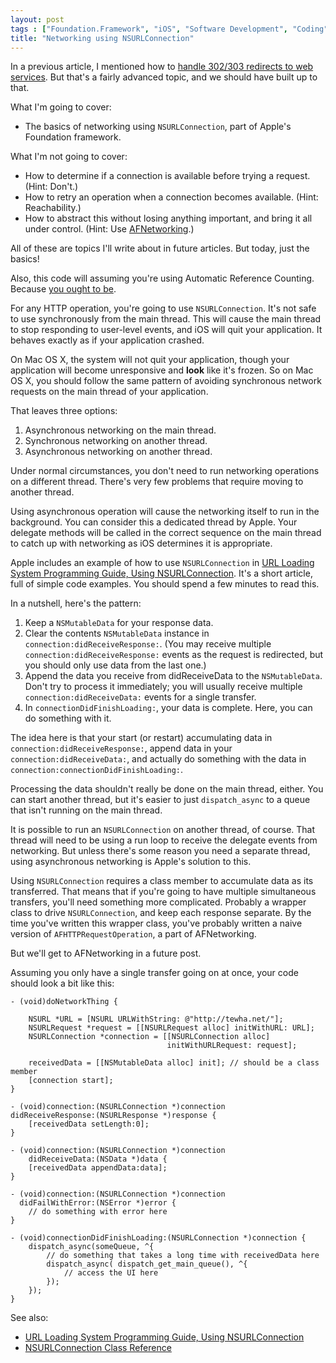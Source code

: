 ```yaml
---
layout: post
tags : ["Foundation.Framework", "iOS", "Software Development", "Coding"]
title: "Networking using NSURLConnection"
---
```

In a previous article, I mentioned how to [handle 302/303 redirects to web services](handling-302303-redirects). But that's a fairly advanced topic, and we should have built up to that.

What I'm going to cover:

- The basics of networking using `NSURLConnection`, part of Apple's Foundation framework.

What I'm not going to cover:

- How to determine if a connection is available before trying a request. (Hint: Don't.)
- How to retry an operation when a connection becomes available. (Hint: Reachability.)
- How to abstract this without losing anything important, and bring it all under control. (Hint: Use [AFNetworking](https://github.com/AFNetworking/AFNetworking/).)

<!--more-->

All of these are topics I'll write about in future articles. But today, just the basics!

Also, this code will assuming you're using Automatic Reference Counting. Because [you ought to be](/2012/05/automatic-reference-counting/).

For any HTTP operation, you're going to use `NSURLConnection`. It's not safe to use synchronously from the main thread. This will cause the main thread to stop responding to user-level events, and iOS will quit your application. It behaves exactly as if your application crashed.

On Mac OS X, the system will not quit your application, though your application will become unresponsive and **look** like it's frozen. So on Mac OS X, you should follow the same pattern of avoiding synchronous network requests on the main thread of your application.

That leaves three options:

1. Asynchronous networking on the main thread.
2. Synchronous networking on another thread.
3. Asynchronous networking on another thread.

Under normal circumstances, you don't need to run networking operations on a different thread. There's very few problems that require moving to another thread.

Using asynchronous operation will cause the networking itself to run in the background. You can consider this a dedicated thread by Apple. Your delegate methods will be called in the correct sequence on the main thread to catch up with networking as iOS determines it is appropriate.

Apple includes an example of how to use `NSURLConnection` in [URL Loading System Programming Guide, Using NSURLConnection](https://developer.apple.com/library/ios/#documentation/Cocoa/Conceptual/URLLoadingSystem/Tasks/UsingNSURLConnection.html). It's a short article, full of simple code examples. You should spend a few minutes to read this.

In a nutshell, here's the pattern:

1. Keep a `NSMutableData` for your response data.
2. Clear the contents `NSMutableData` instance in `connection:didReceiveResponse:`. (You may receive multiple `connection:didReceiveResponse:` events as the request is redirected, but you should only use data from the last one.)
3. Append the data you receive from didReceiveData to the `NSMutableData`. Don't try to process it immediately; you will usually receive multiple `connection:didReceiveData:` events for a single transfer.
4. In `connectionDidFinishLoading:`, your data is complete. Here, you can do something with it.

The idea here is that your start (or restart) accumulating data in `connection:didReceiveResponse:`, append data in your `connection:didReceiveData:`, and actually do something with the data in `connection:connectionDidFinishLoading:`.

Processing the data shouldn't really be done on the main thread, either. You can start another thread, but it's easier to just `dispatch_async` to a queue that isn't running on the main thread.

It is possible to run an `NSURLConnection` on another thread, of course. That thread will need to be using a run loop to receive the delegate events from networking. But unless there's some reason you need a separate thread, using asynchronous networking is Apple's solution to this.

Using `NSURLConnection` requires a class member to accumulate data as its transferred. That means that if you're going to have multiple simultaneous transfers, you'll need something more complicated. Probably a wrapper class to drive `NSURLConnection`, and keep each response separate. By the time you've written this wrapper class, you've probably written a naive version of `AFHTTPRequestOperation`, a part of AFNetworking.

But we'll get to AFNetworking in a future post.

Assuming you only have a single transfer going on at once, your code should look a bit like this:

    - (void)doNetworkThing {
    
        NSURL *URL = [NSURL URLWithString: @"http://tewha.net/"];
        NSURLRequest *request = [[NSURLRequest alloc] initWithURL: URL];
        NSURLConnection *connection = [[NSURLConnection alloc]
                                       initWithURLRequest: request];
    
        receivedData = [[NSMutableData alloc] init]; // should be a class member
        [connection start];
    }
    
    - (void)connection:(NSURLConnection *)connection
    didReceiveResponse:(NSURLResponse *)response {
        [receivedData setLength:0];
    }
    
    - (void)connection:(NSURLConnection *)connection
        didReceiveData:(NSData *)data {
        [receivedData appendData:data];
    }
    
    - (void)connection:(NSURLConnection *)connection
      didFailWithError:(NSError *)error {
        // do something with error here
    }
    
    - (void)connectionDidFinishLoading:(NSURLConnection *)connection {
        dispatch_async(someQueue, ^{
            // do something that takes a long time with receivedData here
            dispatch_async( dispatch_get_main_queue(), ^{
                // access the UI here
            });
        });
    }

See also:

- [URL Loading System Programming Guide, Using NSURLConnection](https://developer.apple.com/library/ios/#documentation/Cocoa/Conceptual/URLLoadingSystem/Tasks/UsingNSURLConnection.html)
- [NSURLConnection Class Reference](https://developer.apple.com/library/ios/#documentation/Cocoa/Reference/Foundation/Classes/NSURLConnection_Class/Reference/Reference.html)